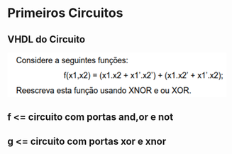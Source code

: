 # Primeiros Circuitos

## VHDL do Circuito
![Imagem do Circuito](circuito.png)

## f <= circuito com portas and,or e not
## g <= circuito com portas xor e xnor